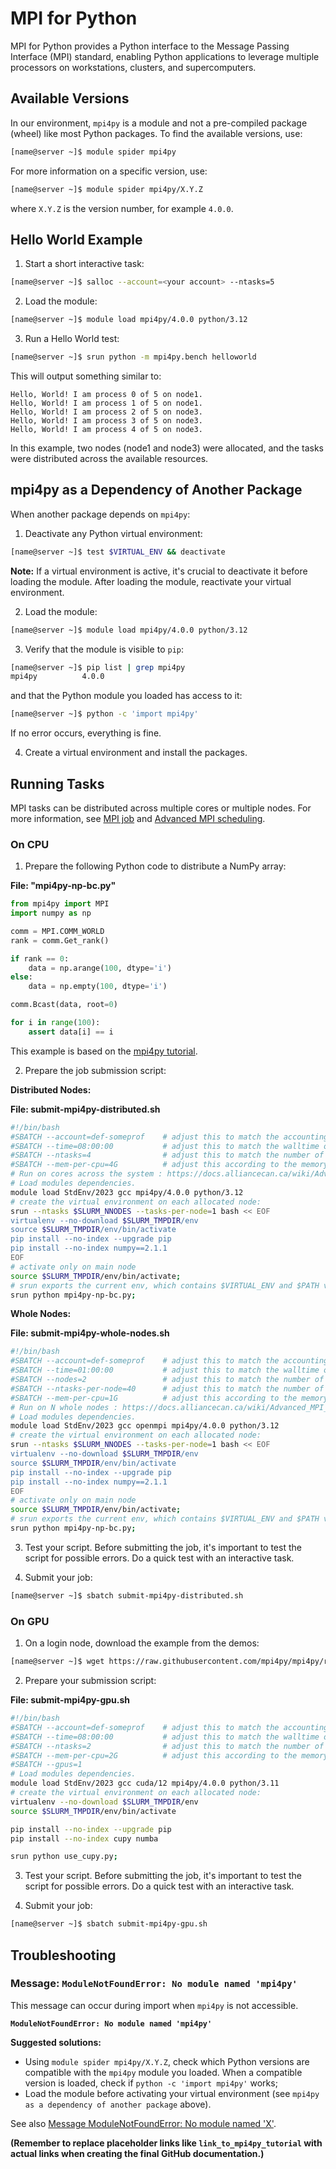 # MPI for Python

MPI for Python provides a Python interface to the Message Passing Interface (MPI) standard, enabling Python applications to leverage multiple processors on workstations, clusters, and supercomputers.

## Available Versions

In our environment, `mpi4py` is a module and not a pre-compiled package (wheel) like most Python packages. To find the available versions, use:

```bash
[name@server ~]$ module spider mpi4py
```

For more information on a specific version, use:

```bash
[name@server ~]$ module spider mpi4py/X.Y.Z
```

where `X.Y.Z` is the version number, for example `4.0.0`.


## Hello World Example

1. Start a short interactive task:

```bash
[name@server ~]$ salloc --account=<your account> --ntasks=5
```

2. Load the module:

```bash
[name@server ~]$ module load mpi4py/4.0.0 python/3.12
```

3. Run a Hello World test:

```bash
[name@server ~]$ srun python -m mpi4py.bench helloworld
```

This will output something similar to:

```
Hello, World! I am process 0 of 5 on node1.
Hello, World! I am process 1 of 5 on node1.
Hello, World! I am process 2 of 5 on node3.
Hello, World! I am process 3 of 5 on node3.
Hello, World! I am process 4 of 5 on node3.
```

In this example, two nodes (node1 and node3) were allocated, and the tasks were distributed across the available resources.


## mpi4py as a Dependency of Another Package

When another package depends on `mpi4py`:

1. Deactivate any Python virtual environment:

```bash
[name@server ~]$ test $VIRTUAL_ENV && deactivate
```

**Note:** If a virtual environment is active, it's crucial to deactivate it before loading the module.  After loading the module, reactivate your virtual environment.

2. Load the module:

```bash
[name@server ~]$ module load mpi4py/4.0.0 python/3.12
```

3. Verify that the module is visible to `pip`:

```bash
[name@server ~]$ pip list | grep mpi4py
mpi4py          4.0.0
```

and that the Python module you loaded has access to it:

```bash
[name@server ~]$ python -c 'import mpi4py'
```

If no error occurs, everything is fine.

4. Create a virtual environment and install the packages.


## Running Tasks

MPI tasks can be distributed across multiple cores or multiple nodes. For more information, see [MPI job](link_to_mpi_job_doc) and [Advanced MPI scheduling](link_to_advanced_mpi_scheduling_doc).


### On CPU

1. Prepare the following Python code to distribute a NumPy array:

**File: "mpi4py-np-bc.py"**

```python
from mpi4py import MPI
import numpy as np

comm = MPI.COMM_WORLD
rank = comm.Get_rank()

if rank == 0:
    data = np.arange(100, dtype='i')
else:
    data = np.empty(100, dtype='i')

comm.Bcast(data, root=0)

for i in range(100):
    assert data[i] == i
```

This example is based on the [mpi4py tutorial](link_to_mpi4py_tutorial).

2. Prepare the job submission script:

**Distributed Nodes:**

**File: submit-mpi4py-distributed.sh**

```bash
#!/bin/bash
#SBATCH --account=def-someprof    # adjust this to match the accounting group you are using to submit jobs
#SBATCH --time=08:00:00           # adjust this to match the walltime of your job
#SBATCH --ntasks=4                # adjust this to match the number of tasks/processes to run
#SBATCH --mem-per-cpu=4G          # adjust this according to the memory you need per process
# Run on cores across the system : https://docs.alliancecan.ca/wiki/Advanced_MPI_scheduling#Few_cores,_any_number_of_nodes
# Load modules dependencies.
module load StdEnv/2023 gcc mpi4py/4.0.0 python/3.12
# create the virtual environment on each allocated node:
srun --ntasks $SLURM_NNODES --tasks-per-node=1 bash << EOF
virtualenv --no-download $SLURM_TMPDIR/env
source $SLURM_TMPDIR/env/bin/activate
pip install --no-index --upgrade pip
pip install --no-index numpy==2.1.1
EOF
# activate only on main node
source $SLURM_TMPDIR/env/bin/activate;
# srun exports the current env, which contains $VIRTUAL_ENV and $PATH variables
srun python mpi4py-np-bc.py;
```

**Whole Nodes:**

**File: submit-mpi4py-whole-nodes.sh**

```bash
#!/bin/bash
#SBATCH --account=def-someprof    # adjust this to match the accounting group you are using to submit jobs
#SBATCH --time=01:00:00           # adjust this to match the walltime of your job
#SBATCH --nodes=2                 # adjust this to match the number of whole node
#SBATCH --ntasks-per-node=40      # adjust this to match the number of tasks/processes to run per node
#SBATCH --mem-per-cpu=1G          # adjust this according to the memory you need per process
# Run on N whole nodes : https://docs.alliancecan.ca/wiki/Advanced_MPI_scheduling#Whole_nodes
# Load modules dependencies.
module load StdEnv/2023 gcc openmpi mpi4py/4.0.0 python/3.12
# create the virtual environment on each allocated node:
srun --ntasks $SLURM_NNODES --tasks-per-node=1 bash << EOF
virtualenv --no-download $SLURM_TMPDIR/env
source $SLURM_TMPDIR/env/bin/activate
pip install --no-index --upgrade pip
pip install --no-index numpy==2.1.1
EOF
# activate only on main node
source $SLURM_TMPDIR/env/bin/activate;
# srun exports the current env, which contains $VIRTUAL_ENV and $PATH variables
srun python mpi4py-np-bc.py;
```

3. Test your script. Before submitting the job, it's important to test the script for possible errors. Do a quick test with an interactive task.

4. Submit your job:

```bash
[name@server ~]$ sbatch submit-mpi4py-distributed.sh
```


### On GPU

1. On a login node, download the example from the demos:

```bash
[name@server ~]$ wget https://raw.githubusercontent.com/mpi4py/mpi4py/refs/heads/master/demo/cuda-aware-mpi/use_cupy.py
```

2. Prepare your submission script:

**File: submit-mpi4py-gpu.sh**

```bash
#!/bin/bash
#SBATCH --account=def-someprof    # adjust this to match the accounting group you are using to submit jobs
#SBATCH --time=08:00:00           # adjust this to match the walltime of your job
#SBATCH --ntasks=2                # adjust this to match the number of tasks/processes to run
#SBATCH --mem-per-cpu=2G          # adjust this according to the memory you need per process
#SBATCH --gpus=1
# Load modules dependencies.
module load StdEnv/2023 gcc cuda/12 mpi4py/4.0.0 python/3.11
# create the virtual environment on each allocated node:
virtualenv --no-download $SLURM_TMPDIR/env
source $SLURM_TMPDIR/env/bin/activate

pip install --no-index --upgrade pip
pip install --no-index cupy numba

srun python use_cupy.py;
```

3. Test your script. Before submitting the job, it's important to test the script for possible errors. Do a quick test with an interactive task.

4. Submit your job:

```bash
[name@server ~]$ sbatch submit-mpi4py-gpu.sh
```


## Troubleshooting

### Message: `ModuleNotFoundError: No module named 'mpi4py'`

This message can occur during import when `mpi4py` is not accessible.

**`ModuleNotFoundError: No module named 'mpi4py'`**

**Suggested solutions:**

* Using `module spider mpi4py/X.Y.Z`, check which Python versions are compatible with the `mpi4py` module you loaded. When a compatible version is loaded, check if `python -c 'import mpi4py'` works;
* Load the module before activating your virtual environment (see `mpi4py as a dependency of another package` above).

See also [Message ModuleNotFoundError: No module named 'X'](link_to_module_not_found_doc).


**(Remember to replace placeholder links like `link_to_mpi4py_tutorial` with actual links when creating the final GitHub documentation.)**
